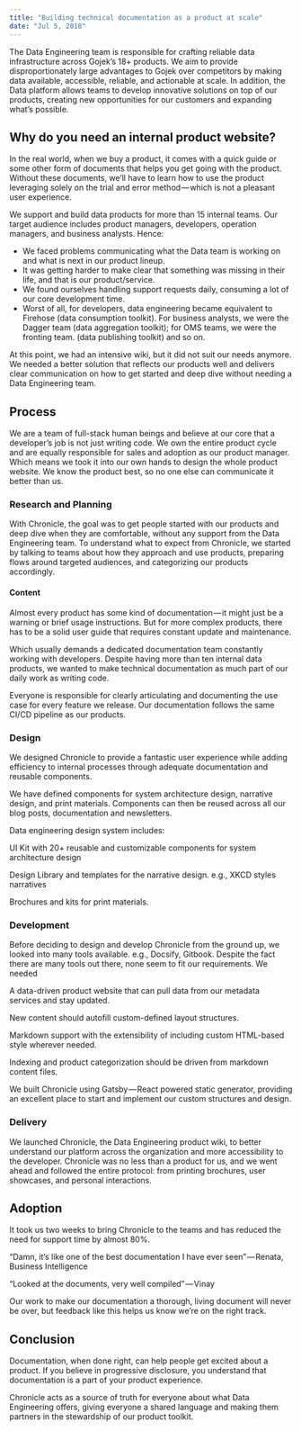 ```yaml
---
title: "Building technical documentation as a product at scale"
date: "Jul 5, 2018"
---
```


The Data Engineering team is responsible for crafting reliable data infrastructure across Gojek’s 18+ products. We aim to provide disproportionately large advantages to Gojek over competitors by making data available, accessible, reliable, and actionable at scale. In addition, the Data platform allows teams to develop innovative solutions on top of our products, creating new opportunities for our customers and expanding what’s possible.

## Why do you need an internal product website?

In the real world, when we buy a product, it comes with a quick guide or some other form of documents that helps you get going with the product. Without these documents, we’ll have to learn how to use the product leveraging solely on the trial and error method — which is not a pleasant user experience.

We support and build data products for more than 15 internal teams. Our target audience includes product managers, developers, operation managers, and business analysts. Hence:

- We faced problems communicating what the Data team is working on and what is next in our product lineup.
- It was getting harder to make clear that something was missing in their life, and that is our product/service.
- We found ourselves handling support requests daily, consuming a lot of our core development time.
- Worst of all, for developers, data engineering became equivalent to Firehose (data consumption toolkit). For business analysts, we were the Dagger team (data aggregation toolkit); for OMS teams, we were the fronting team. (data publishing toolkit) and so on.

At this point, we had an intensive wiki, but it did not suit our needs anymore. We needed a better solution that reflects our products well and delivers clear communication on how to get started and deep dive without needing a Data Engineering team.

## Process

We are a team of full-stack human beings and believe at our core that a developer’s job is not just writing code. We own the entire product cycle and are equally responsible for sales and adoption as our product manager. Which means we took it into our own hands to design the whole product website. We know the product best, so no one else can communicate it better than us.

### Research and Planning

With Chronicle, the goal was to get people started with our products and deep dive when they are comfortable, without any support from the Data Engineering team. To understand what to expect from Chronicle, we started by talking to teams about how they approach and use products, preparing flows around targeted audiences, and categorizing our products accordingly.

#### Content

Almost every product has some kind of documentation — it might just be a warning or brief usage instructions. But for more complex products, there has to be a solid user guide that requires constant update and maintenance.

Which usually demands a dedicated documentation team constantly working with developers. Despite having more than ten internal data products, we wanted to make technical documentation as much part of our daily work as writing code.

Everyone is responsible for clearly articulating and documenting the use case for every feature we release. Our documentation follows the same CI/CD pipeline as our products.

### Design

We designed Chronicle to provide a fantastic user experience while adding efficiency to internal processes through adequate documentation and reusable components.

We have defined components for system architecture design, narrative design, and print materials. Components can then be reused across all our blog posts, documentation and newsletters.

Data engineering design system includes:

UI Kit with 20+ reusable and customizable components for system architecture design

Design Library and templates for the narrative design. e.g., XKCD styles narratives

Brochures and kits for print materials.

### Development

Before deciding to design and develop Chronicle from the ground up, we looked into many tools available. e.g., Docsify, Gitbook. Despite the fact there are many tools out there, none seem to fit our requirements. We needed

A data-driven product website that can pull data from our metadata services and stay updated.

New content should autofill custom-defined layout structures.

Markdown support with the extensibility of including custom HTML-based style wherever needed.

Indexing and product categorization should be driven from markdown content files.

We built Chronicle using Gatsby — React powered static generator, providing an excellent place to start and implement our custom structures and design.

### Delivery

We launched Chronicle, the Data Engineering product wiki, to better understand our platform across the organization and more accessibility to the developer. Chronicle was no less than a product for us, and we went ahead and followed the entire protocol: from printing brochures, user showcases, and personal interactions.

## Adoption

It took us two weeks to bring Chronicle to the teams and has reduced the need for support time by almost 80%.

“Damn, it’s like one of the best documentation I have ever seen” — Renata, Business Intelligence

“Looked at the documents, very well compiled” — Vinay

Our work to make our documentation a thorough, living document will never be over, but feedback like this helps us know we’re on the right track.

## Conclusion

Documentation, when done right, can help people get excited about a product. If you believe in progressive disclosure, you understand that documentation is a part of your product experience.

Chronicle acts as a source of truth for everyone about what Data Engineering offers, giving everyone a shared language and making them partners in the stewardship of our product toolkit.
